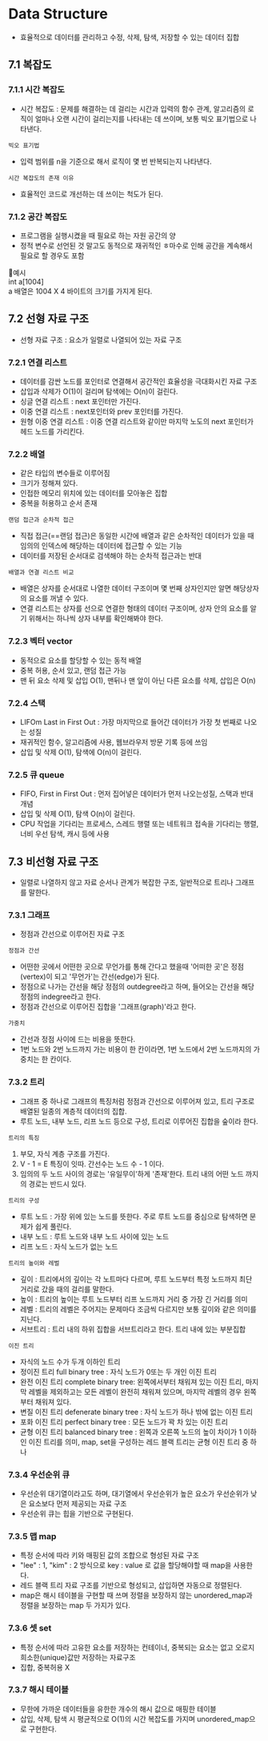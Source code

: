 # Data Structure 
- 효율적으로 데이터를 관리하고 수정, 삭제, 탐색, 저장할 수 있는 데이터 집합

## 7.1 복잡도
### 7.1.1 시간 복잡도 
- 시간 복잡도 : 문제를 해결하는 데 걸리는 시간과 입력의 함수 관계, 알고리즘의 로직이 얼마나 오랜 시간이 걸리는지를 나타내는 데 쓰이며, 보통 빅오 표기법으로 나타낸다.


`빅오 표기법`
- 입력 범위를 n을 기준으로 해서 로직이 몇 번 반복되는지 나타낸다. 

`시간 복잡도의 존재 이유`
- 효율적인 코드로 개선하는 데 쓰이는 척도가 된다. 

### 7.1.2 공간 복잡도
- 프로그램을 실행시켰을 때 필요로 하는 자원 공간의 양
- 정적 변수로 선언된 것 말고도 동적으로 재귀적인 ㅎ마수로 인해 공간을 계속해서 필요로 할 경우도 포함

💚예시  
int a[1004]   
a 배열은 1004 X 4 바이트의 크기를 가지게 된다. 

## 7.2 선형 자료 구조
- 선형 자료 구조 : 요소가 일렬로 나열되어 있는 자료 구조

### 7.2.1 연결 리스트
- 데이터를 감싼 노드를 포인터로 연결해서 공간적인 효율성을 극대화시킨 자료 구조
- 삽입과 삭제가 O(1)이 걸리며 탐색에는 O(n)이 걸린다.
- 싱글 연결 리스트 : next 포인터만 가진다.
- 이중 연결 리스트 : next포인터와 prev 포인터를 가진다.
- 원형 이중 연결 리스트 : 이중 연결 리스트와 같이만 마지막 노도의 next 포인터가 헤드 노드를 가리킨다.

### 7.2.2 배열
- 같은 타입의 변수들로 이루어짐
- 크기가 정해져 있다.
- 인접한 메모리 위치에 있는 데이터를 모아놓은 집합
- 중복을 허용하고 순서 존재

`랜덤 접근과 순차적 접근`
- 직접 접근(==랜덤 접근)은 동일한 시간에 배열과 같은 순차적인 데이터가 있을 때 임의의 인덱스에 해당하는 데이터에 접근할 수 있는 기능
- 데이터를 저장된 순서대로 검색해야 하는 순차적 접근과는 반대

`배열과 연결 리스트 비교`
- 배열은 상자를 순서대로 나열한 데이터 구조이며 몇 번째 상자인지만 알면 해당상자의 요소를 꺼낼 수 있다.
- 연결 리스트는 상자를 선으로 연결한 형태의 데이터 구조이며, 상자 안의 요소를 알기 위해서는 하나씩 상자 내부를 확인해봐야 한다.
  
### 7.2.3 벡터 vector
- 동적으로 요소를 할당할 수 있는 동적 배열
- 중복 허용, 순서 있고, 랜덤 접근 가능
- 맨 뒤 요소 삭제 및 삽입 O(1), 맨뒤나 맨 앞이 아닌 다른 요소를 삭제, 삽입은 O(n)

### 7.2.4 스택
- LIFOm Last in First Out : 가장 마지막으로 들어간 데이터가 가장 첫 번째로 나오는 성질
- 재귀적인 함수, 알고리즘에 사용, 웹브라우저 방문 기록 등에 쓰임
- 삽입 및 삭제 O(1), 탐색에 O(n)이 걸린다.

### 7.2.5 큐 queue
- FIFO, First in First Out : 먼저 집어넣은 데이터가 먼저 나오는성질, 스택과 반대 개념
- 삽입 및 삭제 O(1), 탐색 O(n)이 걸린다.
- CPU 작업을 기다리는 프로세스, 스레드 행렬 또는 네트워크 접속을 기다리는 행렬, 너비 우선 탐색, 캐시 등에 사용


## 7.3 비선형 자료 구조
- 일렬로 나열하지 않고 자료 순서나 관계가 복잡한 구조, 일반적으로 트리나 그래프를 말한다.

### 7.3.1 그래프 
- 정점과 간선으로 이루어진 자료 구조

`정점과 간선`
- 어떤한 곳에서 어떤한 곳으로 무언가를 통해 간다고 했을때 '어떠한 곳'은 정점(vertex)이 되고 '무언가'는 간선(edge)가 된다.
- 정점으로 나가는 간선을 해당 정점의 outdegree라고 하며, 들어오는 간선을 해당 정점의 indegree라고 한다.
- 정점과 간선으로 이루어진 집합을 '그래프(graph)'라고 한다.

`가중치`
- 간선과 정점 사이에 드는 비용을 뜻한다.
- 1번 노드와 2번 노드까지 가는 비용이 한 칸이라면, 1번 노드에서 2번 노드까지의 가중치는 한 칸이다. 


### 7.3.2 트리
- 그래프 중 하나로 그래프의 특징처럼 정점과 간선으로 이루어져 있고, 트리 구조로 배열된 일종의 계층적 데이터의 집합.
- 루트 노드, 내부 노드, 리프 노드 등으로 구성, 트리로 이루어진 집합을 숲이라 한다.

`트리의 특징`
1. 부모, 자식 계층 구조를 가진다. 
2. V - 1 = E 특징이 잇따. 간선수는 노드 수 - 1 이다.
3. 임의의 두 노드 사이의 경로는 '유일무이'하게 '존재'한다. 트리 내의 어떤 노드 까지의 경로는 반드시 있다.

`트리의 구성`
  - 루트 노드 : 가장 위에 있는 노드를 뜻한다. 주로 루트 노드를 중심으로 탐색하면 문제가 쉽게 풀린다.
  - 내부 노드 : 루트 노드와 내부 노드 사이에 있는 노드
  - 리프 노드 : 자식 노드가 없는 노드

`트리의 높이와 레벌`
- 깊이 : 트리에서의 깊이는 각 노트마다 다르며, 루트 노드부터 특정 노드까지 최단 거리로 갔을 때의 걸리를 말한다.
- 높이 : 트리의 높이는 루트 노드부터 리프 노드까지 거리 중 가장 긴 거리를 의미
- 레벨 : 트리의 레벨은 주어지는 문제마다 조금씩 다르지만 보통 깊이와 같은 의미를 지닌다.
- 서브트리 : 트리 내의 하위 집합을 서브트리라고 한다. 트리 내에 있는 부분집합

`이진 트리`
- 자식의 노드 수가 두개 이하인 트리
- 정이진 트리 full binary tree : 자식 노드가 0또는 두 개인 이진 트리
- 완전 이진 트리 complete binary tree: 왼쪽에서부터 채워져 있는 이진 트리, 마지막 레벨을 제외하고는 모든 레벨이 완전히 채워져 있으며, 마지막 레벨의 경우 왼쪽부터 채워져 있다.
- 변질 이진 트리 defenerate binary tree : 자식 노드가 하나 밖에 없는 이진 트리
- 포화 이진 트리 perfect binary tree : 모든 노드가 꽉 차 있는 이진 트리
- 균형 이진 트리 balanced binary tree : 왼쪽과 오른쪽 노드의 높이 차이가 1 이하인 이진 트리를 의미, map, set을 구성하는 레드 블랙 트리는 균형 이진 트리 중 하나

### 7.3.4 우선순위 큐
- 우선순위 대기열이라고도 하며, 대기열에서 우선순위가 높은 요소가 우선순위가 낮은 요소보다 먼저 제공되는 자료 구조
- 우선순위 큐는 힙을 기반으로 구현된다.

### 7.3.5 맵 map
- 특정 순서에 따라 키와 매핑된 값의 조합으로 형성된 자료 구조
- "lee" : 1, "kim" : 2 방식으로 key : value 로 값을 할당해야할 때 map을 사용한다.
- 레드 블랙 트리 자료 구조를 기반으로 형성되고, 삽입하면 자동으로 정렬된다.
- map은 해시 테이블을 구현할 때 쓰며 정렬을 보장하지 않는 unordered_map과 정렬을 보장하는 map 두 가지가 있다.


### 7.3.6 셋 set
- 특정 순서에 따라 고유한 요소를 저장하는 컨테이너, 중복되는 요소는 없고 오로지 희소한(unique)값만 저장하는 자료구조
- 집합, 중복허용 X

### 7.3.7 해시 테이블 
- 무한에 가까운 데이터들을 유한한 개수의 해시 값으로 매핑한 테이블
- 삽입, 삭제, 탐색 시 평균적으로 O(1)의 시간 복잡도를 가지며 unordered_map으로 구현한다. 





























